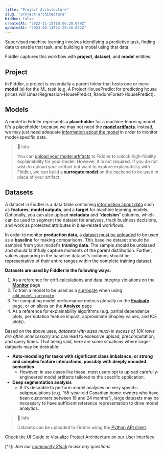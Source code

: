 ```yaml
---
title: "Project Architecture"
slug: "project-architecture"
hidden: false
createdAt: "2022-11-15T18:06:28.079Z"
updatedAt: "2023-02-14T23:20:16.872Z"
---
```

Supervised machine learning involves identifying a predictive task, finding data to enable that task, and building a model using that data. 

Fiddler captures this workflow with **project**, **dataset**, and **model** entities.

## Project

In Fiddler, a project is essentially a parent folder that hosts one or more **model** (s) for the ML task (e.g. A Project HousePredict for predicting house prices will LinearRegression-HousePredict, RandomForest-HousePredict).

## Models

A model in Fiddler represents a **placeholder** for a machine-learning model. It's a placeholder because we may not need the **[model artifacts](doc:artifacts-and-surrogates#Model-Artifacts)**. Instead, we may just need adequate [information about the model](ref:fdlmodelinfo) in order to monitor model-specific data. 

> 📘 Info
> 
> You can [upload your model artifacts](https://dash.readme.com/project/fiddler/v1.6/docs/uploading-model-artifacts) to Fiddler to unlock high-fidelity explainability for your model. However, it is not required. If you do not wish to upload your artifact but want to explore explainability with Fiddler, we can build a [**surrogate model**](doc:artifacts-and-surrogates#surrogate-model) on the backend to be used in place of your artifact.

## Datasets

A dataset in Fiddler is a data table containing [information about data](ref:fdldatasetinfo) such as **features**, **model outputs**, and a **target** for machine learning models. Optionally, you can also upload **metadata** and “**decision**” columns, which can be used to segment the dataset for analyses, track business decisions, and work as protected attributes in bias-related workflows. 

In order to monitor **production data**, a [dataset must be uploaded](ref:clientupload_dataset) to be used as a **baseline** for making comparisons. This baseline dataset should be sampled from your model's **training data**. The sample should be unbiased and should faithfully capture moments of the parent distribution. Further, values appearing in the baseline dataset's columns should be representative of their entire ranges within the complete training dataset.

**Datasets are used by Fiddler in the following ways:**

1. As a reference for [drift calculations](doc:data-drift-platform) and [data integrity violations ](doc:data-integrity-platform)on the **[Monitor](doc:monitoring-ui)** page
2. To train a model to be used as a [surrogate](doc:artifacts-and-surrogates#surrogate-model) when using [`add_model_surrogate`](/reference/clientadd_model_surrogate)
3. For computing model performance metrics globally on the **[Evaluate](doc:evaluation-ui)** page, or on slices on the **[Analyze](doc:analytics-ui)** page
4. As a reference for explainability algorithms (e.g. partial dependence plots, permutation feature impact, approximate Shapley values, and ICE plots).

Based on the above uses, _datasets with sizes much in excess of 10K rows are often unnecessary_ and can lead to excessive upload, precomputation, and query times. That being said, here are some situations where larger datasets may be desirable:

- **Auto-modeling for tasks with significant class imbalance; or strong and complex feature interactions, possibly with deeply encoded semantics**
  - However, in use cases like these, most users opt to upload carefully-engineered model artifacts tailored to the specific application.
- **Deep segmentation analysis**
  - If it’s desirable to perform model analyses on very specific subpopulations (e.g. “55-year-old Canadian home-owners who have been customers between 18 and 24 months”), large datasets may be necessary to have sufficient reference representation to drive model analytics.

> 📘 Info
> 
> Datasets can be uploaded to Fiddler using the[ Python API client](doc:installation-and-setup).

[Check the UI Guide to Visualize Project Architecture on our User Interface](doc:project-structure)

[^1]\: _Join our [community Slack](https://www.fiddler.ai/slackinvite) to ask any questions_